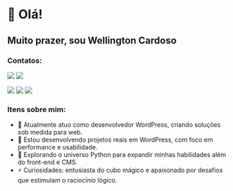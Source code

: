 # 👋 Olá!
## Muito prazer, sou Wellington Cardoso


### Contatos:

<div>
<a href ="https://web.whatsapp.com/send?phone=5519971012382" target="_blank"><img src="https://img.shields.io/badge/WhatsApp-25D366?style=for-the-badge&logo=whatsapp&logoColor=white"></a> 
<a href = "mailto:cardoso.s.wellington@gmail.com" target="_blank"><img src="https://img.shields.io/badge/Gmail-D14836?style=for-the-badge&logo=gmail&logoColor=white"></a>

  <a href="https://www.linkedin.com/in/cardoso-wellington/" target="_blank"><img src="https://img.shields.io/badge/-LinkedIn-%230077B5?style=for-the-badge&logo=linkedin&logoColor=white"></a> 
  <a href="https://www.instagram.com/cardoso.s.wellington/" target="_blank"><img src="https://img.shields.io/badge/-Instagram-%23E4405F?style=for-the-badge&logo=instagram&logoColor=white" ></a>
  <a href ="https://compontoweb.com.br/" target="_blank"><img src="https://img.shields.io/badge/WordPress-006E93?style=for-the-badge&logo=wordpress&logoColor=white"></a> 

</div>


### Itens sobre mim:
- 🔭 Atualmente atuo como desenvolvedor WordPress, criando soluções sob medida para web.
- 🌱 Estou desenvolvendo projetos reais em WordPress, com foco em performance e usabilidade.
- 🐍 Explorando o universo Python para expandir minhas habilidades além do front-end e CMS.
- ⚡ Curiosidades: entusiasta do cubo mágico e apaixonado por desafios que estimulam o raciocínio lógico.
